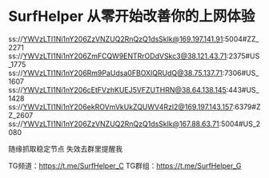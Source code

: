 # SurfHelper 从零开始改善你的上网体验

ss://YWVzLTI1Ni1nY206ZzVNZUQ2RnQzQ1dsSklk@169.197.141.91:5004#ZZ_2271
ss://YWVzLTI1Ni1nY206ZmFCQW9ENTRrODdVSkc3@38.121.43.71:2375#US_1775
ss://YWVzLTI1Ni1nY206Rm9PaUdsa0FBOXlQRUdQ@38.75.137.71:7306#US_1607
ss://YWVzLTI1Ni1nY206cEtFVzhKUEJ5VFZUTHRN@38.64.138.145:443#US_1428
ss://YWVzLTI1Ni1nY206ekROVmVkUkZQUWV4Rzl2@169.197.143.157:6379#ZZ_2607
ss://YWVzLTI1Ni1nY206ZzVNZUQ2RnQzQ1dsSklk@167.88.63.71:5004#US_2080

随缘抓取稳定节点
失效去群里提醒我

TG频道：https://t.me/SurfHelper_C
TG群组：https://t.me/SurfHelper_G
